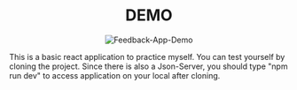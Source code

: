 <div align="center">
  <h1> DEMO </h1>
  
  ![Feedback-App-Demo](https://user-images.githubusercontent.com/81809211/171512139-b3bedfd1-11e7-4d77-9c57-4e2c5c79b70d.gif)
</div>







<p > This is a basic react application to practice myself. You can test yourself by cloning the project. Since there is also a Json-Server, you should type "npm run dev" to access application on your local after cloning. 
 </p>
